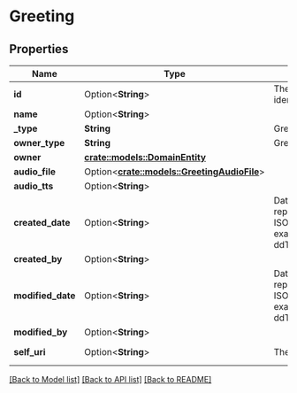 # Greeting

## Properties

Name | Type | Description | Notes
------------ | ------------- | ------------- | -------------
**id** | Option<**String**> | The globally unique identifier for the object. | [optional][readonly]
**name** | Option<**String**> |  | [optional]
**_type** | **String** | Greeting type | 
**owner_type** | **String** | Greeting owner type | 
**owner** | [**crate::models::DomainEntity**](DomainEntity.md) |  | 
**audio_file** | Option<[**crate::models::GreetingAudioFile**](GreetingAudioFile.md)> |  | [optional]
**audio_tts** | Option<**String**> |  | [optional]
**created_date** | Option<**String**> | Date time is represented as an ISO-8601 string. For example: yyyy-MM-ddTHH:mm:ss[.mmm]Z | [optional]
**created_by** | Option<**String**> |  | [optional]
**modified_date** | Option<**String**> | Date time is represented as an ISO-8601 string. For example: yyyy-MM-ddTHH:mm:ss[.mmm]Z | [optional]
**modified_by** | Option<**String**> |  | [optional]
**self_uri** | Option<**String**> | The URI for this object | [optional][readonly]

[[Back to Model list]](../README.md#documentation-for-models) [[Back to API list]](../README.md#documentation-for-api-endpoints) [[Back to README]](../README.md)


